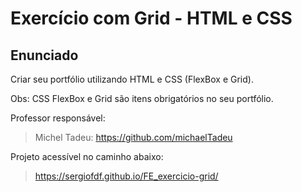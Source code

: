 # Exercício com Grid - HTML e CSS

## Enunciado
Criar seu portfólio utilizando HTML e CSS (FlexBox e Grid).

Obs: CSS FlexBox e Grid são itens obrigatórios no seu portfólio.

 Professor responsável:
 > Michel Tadeu: https://github.com/michaelTadeu
 
  Projeto acessível no caminho abaixo:
  >https://sergiofdf.github.io/FE_exercicio-grid/